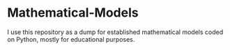 # Mathematical-Models

I use this repository as a dump for established mathematical models coded on Python, mostly for educational purposes.
